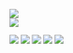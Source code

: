 <a href="https://codeclimate.com/github/codeclimate/codeclimate/maintainability"><img src="https://api.codeclimate.com/v1/badges/a99a88d28ad37a79dbf6/maintainability" /></a><br>
<img src="https://github.com/disheg/frontend-project-lvl1/workflows/eslint/badge.svg" />

<a href="https://asciinema.org/a/yM2Q5c8N6Rgb8bYQXzN0Y8PsC" target="_blank"><img src="https://asciinema.org/a/yM2Q5c8N6Rgb8bYQXzN0Y8PsC.svg" /></a>
<a href="https://asciinema.org/a/udVkLva8dH31lvl7SmxqcyUtp" target="_blank"><img src="https://asciinema.org/a/udVkLva8dH31lvl7SmxqcyUtp.svg" /></a>
<a href="https://asciinema.org/a/xCfsRPBeZMC2Yz8MGKW1PjLFp" target="_blank"><img src="https://asciinema.org/a/xCfsRPBeZMC2Yz8MGKW1PjLFp.svg" /></a>
<a href="https://asciinema.org/a/IscrRMuRw3g8vSEmwBs3IzYeJ" target="_blank"><img src="https://asciinema.org/a/IscrRMuRw3g8vSEmwBs3IzYeJ.svg" /></a>
<a href="https://asciinema.org/a/04JNTjXWi12GlGRdUmCYCazfs" target="_blank"><img src="https://asciinema.org/a/04JNTjXWi12GlGRdUmCYCazfs.svg" /></a>
